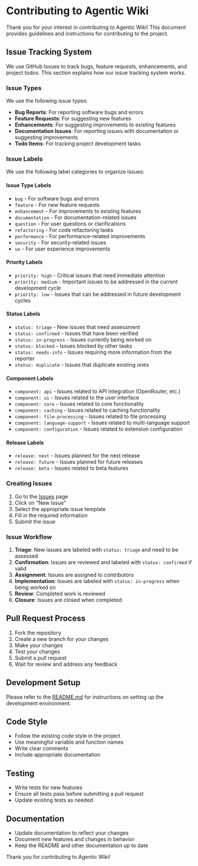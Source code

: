 # Contributing to Agentic Wiki

Thank you for your interest in contributing to Agentic Wiki! This document provides guidelines and instructions for contributing to the project.

## Issue Tracking System

We use GitHub Issues to track bugs, feature requests, enhancements, and project todos. This section explains how our issue tracking system works.

### Issue Types

We use the following issue types:

- **Bug Reports**: For reporting software bugs and errors
- **Feature Requests**: For suggesting new features
- **Enhancements**: For suggesting improvements to existing features
- **Documentation Issues**: For reporting issues with documentation or suggesting improvements
- **Todo Items**: For tracking project development tasks

### Issue Labels

We use the following label categories to organize issues:

#### Issue Type Labels
- `bug` - For software bugs and errors
- `feature` - For new feature requests
- `enhancement` - For improvements to existing features
- `documentation` - For documentation-related issues
- `question` - For user questions or clarifications
- `refactoring` - For code refactoring tasks
- `performance` - For performance-related improvements
- `security` - For security-related issues
- `ux` - For user experience improvements

#### Priority Labels
- `priority: high` - Critical issues that need immediate attention
- `priority: medium` - Important issues to be addressed in the current development cycle
- `priority: low` - Issues that can be addressed in future development cycles

#### Status Labels
- `status: triage` - New issues that need assessment
- `status: confirmed` - Issues that have been verified
- `status: in-progress` - Issues currently being worked on
- `status: blocked` - Issues blocked by other tasks
- `status: needs-info` - Issues requiring more information from the reporter
- `status: duplicate` - Issues that duplicate existing ones

#### Component Labels
- `component: api` - Issues related to API integration (OpenRouter, etc.)
- `component: ui` - Issues related to the user interface
- `component: core` - Issues related to core functionality
- `component: caching` - Issues related to caching functionality
- `component: file-processing` - Issues related to file processing
- `component: language-support` - Issues related to multi-language support
- `component: configuration` - Issues related to extension configuration

#### Release Labels
- `release: next` - Issues planned for the next release
- `release: future` - Issues planned for future releases
- `release: beta` - Issues related to beta features

### Creating Issues

1. Go to the [Issues](https://github.com/fine405/vsc-extension-agentic-wiki/issues) page
2. Click on "New Issue"
3. Select the appropriate issue template
4. Fill in the required information
5. Submit the issue

### Issue Workflow

1. **Triage**: New issues are labeled with `status: triage` and need to be assessed
2. **Confirmation**: Issues are reviewed and labeled with `status: confirmed` if valid
3. **Assignment**: Issues are assigned to contributors
4. **Implementation**: Issues are labeled with `status: in-progress` when being worked on
5. **Review**: Completed work is reviewed
6. **Closure**: Issues are closed when completed

## Pull Request Process

1. Fork the repository
2. Create a new branch for your changes
3. Make your changes
4. Test your changes
5. Submit a pull request
6. Wait for review and address any feedback

## Development Setup

Please refer to the [README.md](README.md) for instructions on setting up the development environment.

## Code Style

- Follow the existing code style in the project
- Use meaningful variable and function names
- Write clear comments
- Include appropriate documentation

## Testing

- Write tests for new features
- Ensure all tests pass before submitting a pull request
- Update existing tests as needed

## Documentation

- Update documentation to reflect your changes
- Document new features and changes in behavior
- Keep the README and other documentation up to date

Thank you for contributing to Agentic Wiki!
